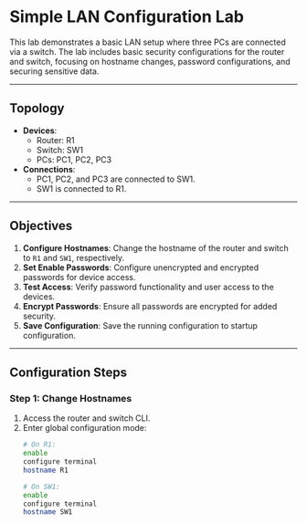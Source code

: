 # Simple LAN Configuration Lab

This lab demonstrates a basic LAN setup where three PCs are connected via a switch. The lab includes basic security configurations for the router and switch, focusing on hostname changes, password configurations, and securing sensitive data.

---

## Topology

- **Devices**:
  - Router: R1
  - Switch: SW1
  - PCs: PC1, PC2, PC3
- **Connections**:
  - PC1, PC2, and PC3 are connected to SW1.
  - SW1 is connected to R1.

---

## Objectives

1. **Configure Hostnames**: Change the hostname of the router and switch to `R1` and `SW1`, respectively.
2. **Set Enable Passwords**: Configure unencrypted and encrypted passwords for device access.
3. **Test Access**: Verify password functionality and user access to the devices.
4. **Encrypt Passwords**: Ensure all passwords are encrypted for added security.
5. **Save Configuration**: Save the running configuration to startup configuration.

---

## Configuration Steps

### Step 1: Change Hostnames
1. Access the router and switch CLI.
2. Enter global configuration mode:
   ```bash
   # On R1:
   enable
   configure terminal
   hostname R1

   # On SW1:
   enable
   configure terminal
   hostname SW1
